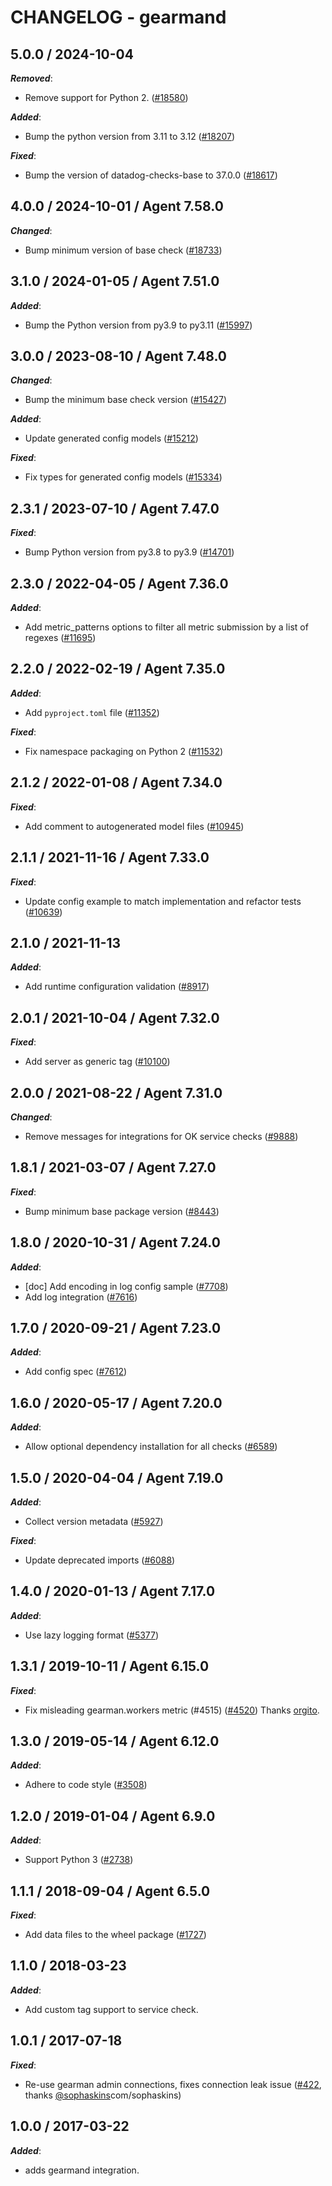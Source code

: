 # CHANGELOG - gearmand

<!-- towncrier release notes start -->

## 5.0.0 / 2024-10-04

***Removed***:

* Remove support for Python 2. ([#18580](https://github.com/DataDog/integrations-core/pull/18580))

***Added***:

* Bump the python version from 3.11 to 3.12 ([#18207](https://github.com/DataDog/integrations-core/pull/18207))

***Fixed***:

* Bump the version of datadog-checks-base to 37.0.0 ([#18617](https://github.com/DataDog/integrations-core/pull/18617))

## 4.0.0 / 2024-10-01 / Agent 7.58.0

***Changed***:

* Bump minimum version of base check ([#18733](https://github.com/DataDog/integrations-core/pull/18733))

## 3.1.0 / 2024-01-05 / Agent 7.51.0

***Added***:

* Bump the Python version from py3.9 to py3.11 ([#15997](https://github.com/DataDog/integrations-core/pull/15997))

## 3.0.0 / 2023-08-10 / Agent 7.48.0

***Changed***:

* Bump the minimum base check version ([#15427](https://github.com/DataDog/integrations-core/pull/15427))

***Added***:

* Update generated config models ([#15212](https://github.com/DataDog/integrations-core/pull/15212))

***Fixed***:

* Fix types for generated config models ([#15334](https://github.com/DataDog/integrations-core/pull/15334))

## 2.3.1 / 2023-07-10 / Agent 7.47.0

***Fixed***:

* Bump Python version from py3.8 to py3.9 ([#14701](https://github.com/DataDog/integrations-core/pull/14701))

## 2.3.0 / 2022-04-05 / Agent 7.36.0

***Added***:

* Add metric_patterns options to filter all metric submission by a list of regexes ([#11695](https://github.com/DataDog/integrations-core/pull/11695))

## 2.2.0 / 2022-02-19 / Agent 7.35.0

***Added***:

* Add `pyproject.toml` file ([#11352](https://github.com/DataDog/integrations-core/pull/11352))

***Fixed***:

* Fix namespace packaging on Python 2 ([#11532](https://github.com/DataDog/integrations-core/pull/11532))

## 2.1.2 / 2022-01-08 / Agent 7.34.0

***Fixed***:

* Add comment to autogenerated model files ([#10945](https://github.com/DataDog/integrations-core/pull/10945))

## 2.1.1 / 2021-11-16 / Agent 7.33.0

***Fixed***:

* Update config example to match implementation and refactor tests ([#10639](https://github.com/DataDog/integrations-core/pull/10639))

## 2.1.0 / 2021-11-13

***Added***:

* Add runtime configuration validation ([#8917](https://github.com/DataDog/integrations-core/pull/8917))

## 2.0.1 / 2021-10-04 / Agent 7.32.0

***Fixed***:

* Add server as generic tag ([#10100](https://github.com/DataDog/integrations-core/pull/10100))

## 2.0.0 / 2021-08-22 / Agent 7.31.0

***Changed***:

* Remove messages for integrations for OK service checks ([#9888](https://github.com/DataDog/integrations-core/pull/9888))

## 1.8.1 / 2021-03-07 / Agent 7.27.0

***Fixed***:

* Bump minimum base package version ([#8443](https://github.com/DataDog/integrations-core/pull/8443))

## 1.8.0 / 2020-10-31 / Agent 7.24.0

***Added***:

* [doc] Add encoding in log config sample ([#7708](https://github.com/DataDog/integrations-core/pull/7708))
* Add log integration ([#7616](https://github.com/DataDog/integrations-core/pull/7616))

## 1.7.0 / 2020-09-21 / Agent 7.23.0

***Added***:

* Add config spec ([#7612](https://github.com/DataDog/integrations-core/pull/7612))

## 1.6.0 / 2020-05-17 / Agent 7.20.0

***Added***:

* Allow optional dependency installation for all checks ([#6589](https://github.com/DataDog/integrations-core/pull/6589))

## 1.5.0 / 2020-04-04 / Agent 7.19.0

***Added***:

* Collect version metadata ([#5927](https://github.com/DataDog/integrations-core/pull/5927))

***Fixed***:

* Update deprecated imports ([#6088](https://github.com/DataDog/integrations-core/pull/6088))

## 1.4.0 / 2020-01-13 / Agent 7.17.0

***Added***:

* Use lazy logging format ([#5377](https://github.com/DataDog/integrations-core/pull/5377))

## 1.3.1 / 2019-10-11 / Agent 6.15.0

***Fixed***:

* Fix misleading gearman.workers metric (#4515) ([#4520](https://github.com/DataDog/integrations-core/pull/4520)) Thanks [orgito](https://github.com/orgito).

## 1.3.0 / 2019-05-14 / Agent 6.12.0

***Added***:

* Adhere to code style ([#3508](https://github.com/DataDog/integrations-core/pull/3508))

## 1.2.0 / 2019-01-04 / Agent 6.9.0

***Added***:

* Support Python 3 ([#2738](https://github.com/DataDog/integrations-core/pull/2738))

## 1.1.1 / 2018-09-04 / Agent 6.5.0

***Fixed***:

* Add data files to the wheel package ([#1727](https://github.com/DataDog/integrations-core/pull/1727))

## 1.1.0 / 2018-03-23

***Added***:

* Add custom tag support to service check.

## 1.0.1 / 2017-07-18

***Fixed***:

* Re-use gearman admin connections, fixes connection leak issue ([#422](https://github.com/DataDog/integrations-core/issues/422), thanks [@sophaskins](https://github)com/sophaskins)

## 1.0.0 / 2017-03-22

***Added***:

* adds gearmand integration.
